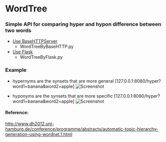 # WordTree

### Simple API for comparing hyper and hypon difference between two words

   - [Use BaseHTTPServer](#https://github.com/jamie2017/WordTree/blob/master/WordTreeByBaseHTTP.py)
     - WordTreeByBaseHTTP.py
   - [Use Flask](#https://github.com/jamie2017/WordTree/blob/master/WordTreeByFlask.py)
     - WordTreeByFlask.py
    
    
### Example
  - hypernyms are the synsets that are more general
    [127.0.0.1:8080/hyper?word1=banana&word2=apple]
    ![Screenshot](#https://github.com/jamie2017/WordTree/blob/master/output/banana.n.02_vs_apple.n.01_hyper_.png)

  - hyponyms are the synsets that are more specific
    [127.0.0.1:8080/hyper?word1=banana&word2=apple]
    ![Screenshot](#https://github.com/jamie2017/WordTree/blob/master/output/banana.n.02_vs_apple.n.01_hypon_.png)


#### Reference:
http://www.dh2012.uni-hamburg.de/conference/programme/abstracts/automatic-topic-hierarchy-generation-using-wordnet.1.html


